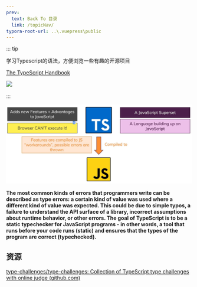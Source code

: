 ```yaml
---
prev:
  text: Back To 目录
  link: /topicNav/
typora-root-url: ..\.vuepress\public
---
```




::: tip 

学习Typescript的语法，方便浏览一些有趣的开源项目

[The TypeScript Handbook](https://www.typescriptlang.org/docs/handbook/intro.html) 

![](https://img.shields.io/github/license/Q10Viking/q10viking.github.io)

:::

![202111300318592](/images/typescript/202111300318592.png)

**The most common kinds of errors that programmers write can be described as type errors: a certain kind of value was used where a different kind of value was expected. This could be due to simple typos, a failure to understand the API surface of a library, incorrect assumptions about runtime behavior, or other errors. The goal of TypeScript is to be a static typechecker for JavaScript programs - in other words, a tool that runs before your code runs (static) and ensures that the types of the program are correct (typechecked).**







## 资源

[type-challenges/type-challenges: Collection of TypeScript type challenges with online judge (github.com)](https://github.com/type-challenges/type-challenges)

